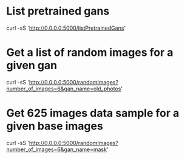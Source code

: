 
# List pretrained gans
curl -sS 'http://0.0.0.0:5000/listPretrainedGans'

# Get a list of random images for a given gan
curl -sS 'http://0.0.0.0:5000/randomImages?number_of_images=6&gan_name=old_photos'

# Get 625 images data sample for a given base images
curl -sS 'http://0.0.0.0:5000/randomImages?number_of_images=6&gan_name=mask'